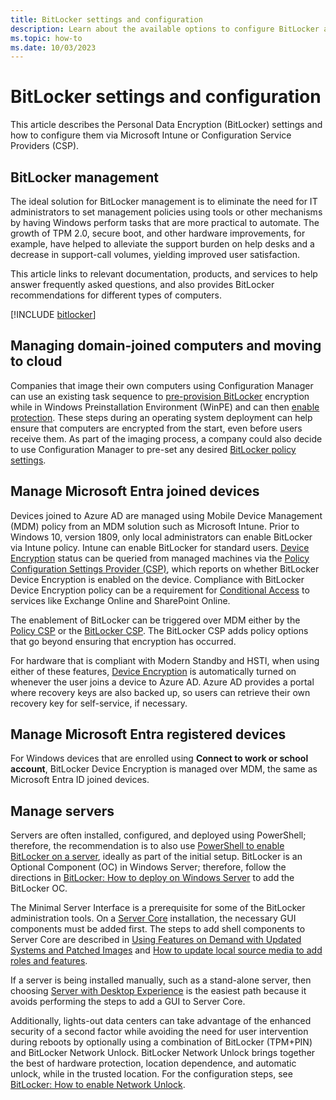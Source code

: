 ```yaml
---
title: BitLocker settings and configuration
description: Learn about the available options to configure BitLocker and how to configure them via Configuration Service Providers (CSP) or group policy (GPO).
ms.topic: how-to
ms.date: 10/03/2023
---
```


# BitLocker settings and configuration

This article describes the Personal Data Encryption (BitLocker) settings and how to configure them via Microsoft Intune or Configuration Service Providers (CSP).
<!--
## BitLocker settings

## Configure BitLocker with Microsoft Intune

## Configure BitLocker with CSP

## Disable BitLocker

### Disable BitLocker with a settings catalog policy in Intune

### Disable BitLocker with CSP

## Decrypt BitLocker-encrypted content

## Next steps

- Review the [Personal Data Encryption (BitLocker) FAQ](faq.yml)

This article describes how to configure BitLocker using Microsoft Intune or group policy.

## Configure BitLocker

To configure BitLocker, you can use:

- Microsoft Intune/MDM
- Group policy

### Configure Credential Guard with group policy

### Configure Credential Guard Microsoft Intune

-->

## BitLocker management

The ideal solution for BitLocker management is to eliminate the need for IT administrators to set management policies using tools or other mechanisms by having Windows perform tasks that are more practical to automate. The growth of TPM 2.0, secure boot, and other hardware improvements, for example, have helped to alleviate the support burden on help desks and a decrease in support-call volumes, yielding improved user satisfaction.

 This article links to relevant documentation, products, and services to help answer frequently asked questions, and also provides BitLocker recommendations for different types of computers.

[!INCLUDE [bitlocker](../../../../../includes/licensing/bitlocker-management.md)]

## Managing domain-joined computers and moving to cloud  

Companies that image their own computers using Configuration Manager can use an existing task sequence to [pre-provision BitLocker](/configmgr/osd/understand/task-sequence-steps#BKMK_PreProvisionBitLocker) encryption while in Windows Preinstallation Environment (WinPE) and can then [enable protection](/configmgr/osd/understand/task-sequence-steps#BKMK_EnableBitLocker). These steps during an operating system deployment can help ensure that computers are encrypted from the start, even before users receive them. As part of the imaging process, a company could also decide to use Configuration Manager to pre-set any desired [BitLocker policy settings](policy-settings.md).

## Manage Microsoft Entra joined devices

Devices joined to Azure AD are managed using Mobile Device Management (MDM) policy from an MDM solution such as Microsoft Intune. Prior to Windows 10, version 1809, only local administrators can enable BitLocker via Intune policy. Intune can enable BitLocker for standard users. [Device Encryption](index.md#device-encryption) status can be queried from managed machines via the [Policy Configuration Settings Provider (CSP)](/windows/client-management/mdm/policy-configuration-service-provider/), which reports on whether BitLocker Device Encryption is enabled on the device. Compliance with BitLocker Device Encryption policy can be a requirement for [Conditional Access](https://www.microsoft.com/cloud-platform/conditional-access/) to services like Exchange Online and SharePoint Online.

The enablement of BitLocker can be triggered over MDM either by the [Policy CSP](/windows/client-management/mdm/policy-configuration-service-provider/) or the [BitLocker CSP](/windows/client-management/mdm/bitlocker-csp/). The BitLocker CSP adds policy options that go beyond ensuring that encryption has occurred.

For hardware that is compliant with Modern Standby and HSTI, when using either of these features, [Device Encryption](index.md#device-encryption) is automatically turned on whenever the user joins a device to Azure AD. Azure AD provides a portal where recovery keys are also backed up, so users can retrieve their own recovery key for self-service, if necessary.

## Manage Microsoft Entra registered devices

For Windows devices that are enrolled using **Connect to work or school account**, BitLocker Device Encryption is managed over MDM, the same as Microsoft Entra ID joined devices.

## Manage servers

Servers are often installed, configured, and deployed using PowerShell; therefore, the recommendation is to also use [PowerShell to enable BitLocker on a server](operations-guide.md), ideally as part of the initial setup. BitLocker is an Optional Component (OC) in Windows Server; therefore, follow the directions in [BitLocker: How to deploy on Windows Server](bitlocker-how-to-deploy-on-windows-server.md) to add the BitLocker OC.

The Minimal Server Interface is a prerequisite for some of the BitLocker administration tools. On a [Server Core](/windows-server/get-started/getting-started-with-server-core/) installation, the necessary GUI components must be added first. The steps to add shell components to Server Core are described in [Using Features on Demand with Updated Systems and Patched Images](/archive/blogs/server_core/using-features-on-demand-with-updated-systems-and-patched-images) and [How to update local source media to add roles and features](/archive/blogs/joscon/how-to-update-local-source-media-to-add-roles-and-features).  

If a server is being installed manually, such as a stand-alone server, then choosing [Server with Desktop Experience](/windows-server/get-started/getting-started-with-server-with-desktop-experience/) is the easiest path because it avoids performing the steps to add a GUI to Server Core.

 Additionally, lights-out data centers can take advantage of the enhanced security of a second factor while avoiding the need for user intervention during reboots by optionally using a combination of BitLocker (TPM+PIN) and BitLocker Network Unlock. BitLocker Network Unlock brings together the best of hardware protection, location dependence, and automatic unlock, while in the trusted location. For the configuration steps, see [BitLocker: How to enable Network Unlock](network-unlock.md).
